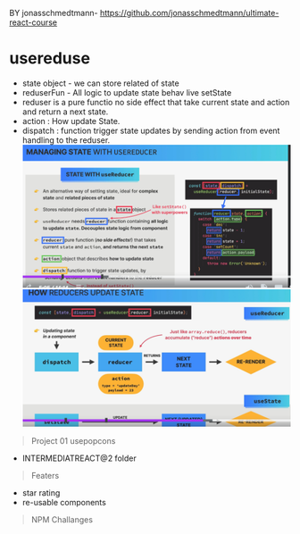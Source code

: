 BY jonasschmedtmann- https://github.com/jonasschmedtmann/ultimate-react-course
# usereduse
- state object -  we can store related of state
- reduserFun - All logic to update state behav live setState
- reduser is a pure functio no side effect that take current state  and action and return a next state.
- action : How update State.
- dispatch : function trigger state updates by sending action from event handling to the reduser.
![alt text](img/image.png)
![alt text](img/image1.png)

> Project 01 usepopcons
- INTERMEDIATREACT@2 folder
> Featers
- star rating 
- re-usable components
> NPM 
> Challanges


